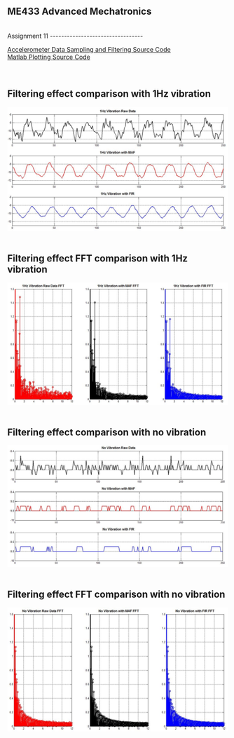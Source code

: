 ME433 Advanced Mechatronics
---------------------------------
<br> 
Assignment 11
---------------------------------

[Accelerometer Data Sampling and Filtering Source Code](https://github.com/hereissunyue/ME433/tree/master/HW11/src)<br>
[Matlab Plotting Source Code](https://github.com/hereissunyue/ME433/blob/master/HW11/filterhw.m)<br>  
<br> 

Filtering effect comparison with 1Hz vibration
---------------------------------
<img src="https://raw.githubusercontent.com/hereissunyue/ME433/master/HW11/figure/1.JPG"> <br><br>

Filtering effect FFT comparison with 1Hz vibration
---------------------------------
<img src="https://raw.githubusercontent.com/hereissunyue/ME433/master/HW11/figure/2.JPG"> <br><br>

Filtering effect comparison with no vibration
---------------------------------
<img src="https://raw.githubusercontent.com/hereissunyue/ME433/master/HW11/figure/3.JPG"> <br><br>

Filtering effect FFT comparison with no vibration
---------------------------------
<img src="https://raw.githubusercontent.com/hereissunyue/ME433/master/HW11/figure/4.JPG"> <br><br>